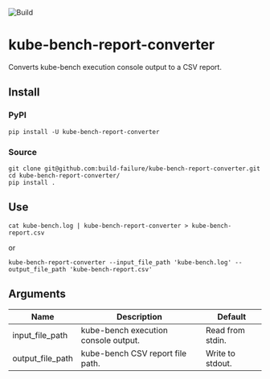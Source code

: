 ![Build](https://github.com/build-failure/kube-bench-report-converter/actions/workflows/main.yml/badge.svg)

# kube-bench-report-converter

Converts kube-bench execution console output to a CSV report.

## Install

### PyPI

    pip install -U kube-bench-report-converter

### Source

    git clone git@github.com:build-failure/kube-bench-report-converter.git
    cd kube-bench-report-converter/
    pip install .

## Use


    cat kube-bench.log | kube-bench-report-converter > kube-bench-report.csv
    
or
    
    kube-bench-report-converter --input_file_path 'kube-bench.log' --output_file_path 'kube-bench-report.csv'
    
## Arguments

| Name | Description | Default |
|---|---|---|
| input_file_path  | kube-bench execution console output. | Read from stdin. |
| output_file_path  | kube-bench CSV report file path. | Write to stdout. |